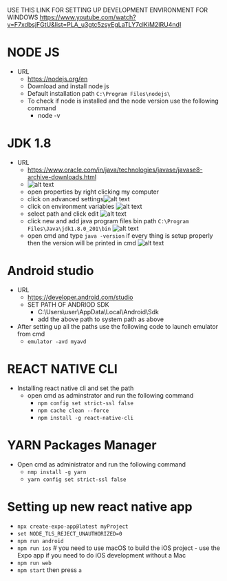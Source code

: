USE THIS LINK FOR SETTING UP DEVELOPMENT ENVIRONMENT FOR WINDOWS https://www.youtube.com/watch?v=F7xdbsjFGtU&list=PLA_u3gtc5zsyEgLaTLY7clKiM2IRU4ndI
# NODE JS
- URL
  - https://nodejs.org/en
  - Download and install node js
  - Default installation path `C:\Program Files\nodejs\`
  - To check if node is installed and the node version use the following command
    - node -v

# JDK 1.8
- URL
  - https://www.oracle.com/in/java/technologies/javase/javase8-archive-downloads.html
  - ![alt text](image.png)
  - open properties by right clicking my computer
  - click on advanced settings![alt text](image-1.png)
  - click on environment variables ![alt text](image-2.png)
  - select path and click edit ![alt text](image-3.png)
  - click new and add java program files bin path `C:\Program Files\Java\jdk1.8.0_201\bin` ![alt text](image-4.png)
  - open cmd and type `java -version` if every thing is setup properly then the version will be printed in cmd ![alt text](image-5.png)

# Android studio
- URL
  - https://developer.android.com/studio
  - SET PATH OF ANDRIOD SDK
    - C:\Users\user\AppData\Local\Android\Sdk
    - add the above path to system path as above
- After setting up all the paths use the following code to launch emulator from cmd
  -  `emulator -avd myavd`

# REACT NATIVE CLI
- Installing react native cli and set the path
  - open cmd as adminstrator and run the following command
    - `npm config set strict-ssl false`
    - `npm cache clean --force`
    - `npm install -g react-native-cli`

# YARN Packages Manager
  - Open cmd as administrator and run the following command
    - `nmp install -g yarn`
    - `yarn config set strict-ssl false`

# Setting up new react native app
  - `npx create-expo-app@latest myProject`
  - `set NODE_TLS_REJECT_UNAUTHORIZED=0`
  - `npm run android`
  - `npm run ios` # you need to use macOS to build the iOS project - use the Expo app if you need to do iOS development without a Mac
  - `npm run web`
  - `npm start` then press `a`